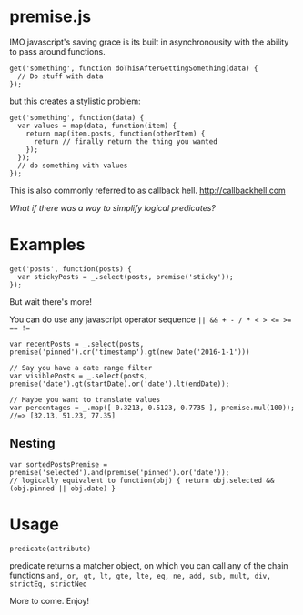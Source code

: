 # premise.js

IMO javascript's saving grace is its built in asynchronousity with the ability to pass around functions.

```
get('something', function doThisAfterGettingSomething(data) {
  // Do stuff with data
});
```

but this creates a stylistic problem:

```
get('something', function(data) {
  var values = map(data, function(item) {
    return map(item.posts, function(otherItem) {
      return // finally return the thing you wanted
    });
  });
  // do something with values
});
```

This is also commonly referred to as callback hell. http://callbackhell.com

*What if there was a way to simplify logical predicates?*

# Examples

```
get('posts', function(posts) {
  var stickyPosts = _.select(posts, premise('sticky'));
});
```

But wait there's more!

You can do use any javascript operator sequence
`|| && + - / * < > <= >= == !=`

```
var recentPosts = _.select(posts, premise('pinned').or('timestamp').gt(new Date('2016-1-1')))

// Say you have a date range filter
var visiblePosts = _.select(posts, premise('date').gt(startDate).or('date').lt(endDate));

// Maybe you want to translate values
var percentages = _.map([ 0.3213, 0.5123, 0.7735 ], premise.mul(100));
//=> [32.13, 51.23, 77.35]
```

## Nesting
```
var sortedPostsPremise = premise('selected').and(premise('pinned').or('date'));
// logically equivalent to function(obj) { return obj.selected && (obj.pinned || obj.date) }
```

# Usage
```
predicate(attribute)
```
predicate returns a matcher object, on which you can call any of the chain functions `and, or, gt, lt, gte, lte, eq, ne, add, sub, mult, div, strictEq, strictNeq`

More to come. Enjoy!
